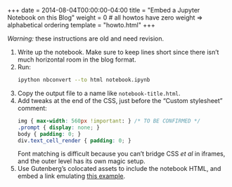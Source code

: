 +++
date = 2014-08-04T00:00:00-04:00
title = "Embed a Jupyter Notebook on this Blog"
weight = 0 # all howtos have zero weight => alphabetical ordering
template = "howto.html"
+++

*Warning:* these instructions are old and need revision.

1. Write up the notebook. Make sure to keep lines short since there isn’t
   much horizontal room in the blog format.
2. Run:
   ```sh
   ipython nbconvert --to html notebook.ipynb
   ```
3. Copy the output file to a name like `notebook-title.html`.
4. Add tweaks at the end of the CSS, just before the “Custom stylesheet” comment:
   ```css
   img { max-width: 560px !important: } /* TO BE CONFIRMED */
   .prompt { display: none; }
   body { padding: 0; }
   div.text_cell_render { padding: 0; }
   ```
   Font matching is difficult because you can’t bridge CSS *et al* in iframes,
   and the outer level has its own magic setup.
5. Use Gutenberg’s colocated assets to include the notebook HTML, and embed a
   link emulating
   [this example](https://github.com/pkgw/website/blob/master/content/2014/elementary-gaussian-processes-in-python.md).
